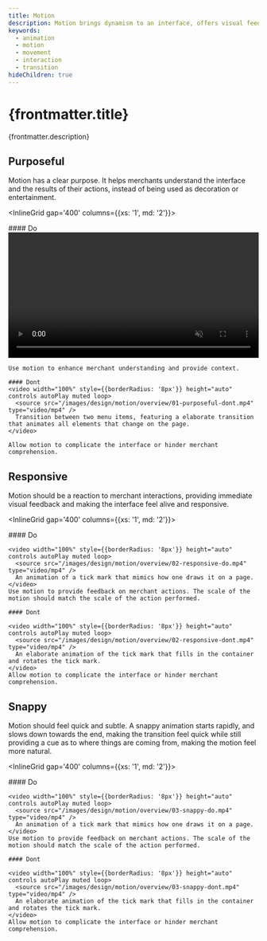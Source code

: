 ```yaml
---
title: Motion
description: Motion brings dynamism to an interface, offers visual feedback and aids merchants understanding the outcomes of their actions.
keywords:
  - animation
  - motion
  - movement
  - interaction
  - transition
hideChildren: true
---
```


# {frontmatter.title}

<Lede>{frontmatter.description}</Lede>

<Subnav />

## Purposeful

Motion has a clear purpose. It helps merchants understand the interface and the results of their actions, instead of being used as decoration or entertainment.

<InlineGrid gap='400' columns={{xs: '1', md: '2'}}>

  <DoDont>
    #### Do 
    <video width="100%" style={{borderRadius: '8px'}} height="auto" controls autoPlay muted loop>
      <source src="/images/design/motion/overview/01-purposeful-do.mp4" type="video/mp4" />
      Transition between two menu items, featuring a quick subtle transition that animates elements that were already in view.
    </video>

    Use motion to enhance merchant understanding and provide context.

    #### Dont
    <video width="100%" style={{borderRadius: '8px'}} height="auto" controls autoPlay muted loop>
      <source src="/images/design/motion/overview/01-purposeful-dont.mp4" type="video/mp4" />
      Transition between two menu items, featuring a elaborate transition that animates all elements that change on the page.
    </video>

    Allow motion to complicate the interface or hinder merchant comprehension.

  </DoDont>
  
</InlineGrid>

## Responsive

Motion should be a reaction to merchant interactions, providing immediate visual feedback and making the interface feel alive and responsive.

<InlineGrid gap='400' columns={{xs: '1', md: '2'}}>

  <DoDont>
    #### Do 
    
    <video width="100%" style={{borderRadius: '8px'}} height="auto" controls autoPlay muted loop>
      <source src="/images/design/motion/overview/02-responsive-do.mp4" type="video/mp4" />
      An animation of a tick mark that mimics how one draws it on a page.
    </video>
    Use motion to provide feedback on merchant actions. The scale of the motion should match the scale of the action performed.

    #### Dont

    <video width="100%" style={{borderRadius: '8px'}} height="auto" controls autoPlay muted loop>
      <source src="/images/design/motion/overview/02-responsive-dont.mp4" type="video/mp4" />
      An elaborate animation of the tick mark that fills in the container and rotates the tick mark.
    </video>
    Allow motion to complicate the interface or hinder merchant comprehension.

  </DoDont>
  
</InlineGrid>

## Snappy

Motion should feel quick and subtle.
A snappy animation starts rapidly, and slows down towards the end, making the transition feel quick while still providing a cue as to where things are coming from, making the motion feel more natural.

<InlineGrid gap='400' columns={{xs: '1', md: '2'}}>

  <DoDont>
    #### Do 
    
    <video width="100%" style={{borderRadius: '8px'}} height="auto" controls autoPlay muted loop>
      <source src="/images/design/motion/overview/03-snappy-do.mp4" type="video/mp4" />
      An animation of a tick mark that mimics how one draws it on a page.
    </video>
    Use motion to provide feedback on merchant actions. The scale of the motion should match the scale of the action performed.

    #### Dont

    <video width="100%" style={{borderRadius: '8px'}} height="auto" controls autoPlay muted loop>
      <source src="/images/design/motion/overview/03-snappy-dont.mp4" type="video/mp4" />
      An elaborate animation of the tick mark that fills in the container and rotates the tick mark.
    </video>
    Allow motion to complicate the interface or hinder merchant comprehension.

  </DoDont>
  
</InlineGrid>
